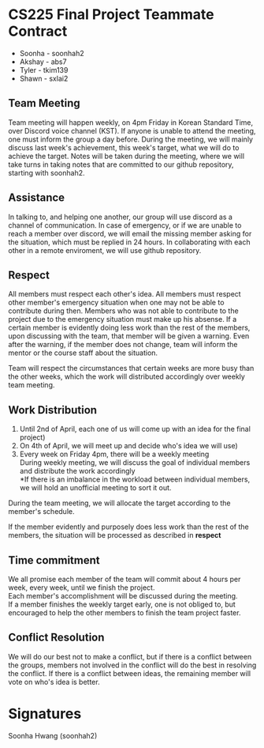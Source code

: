 # CS225 Final Project Teammate Contract
 - Soonha - soonhah2
 - Akshay - abs7
 - Tyler - tkim139
 - Shawn - sxlai2

## Team Meeting
Team meeting will happen weekly, on 4pm Friday in Korean Standard Time, over Discord voice channel (KST). If anyone is unable to attend the meeting, one must inform the group a day before. During the meeting, we will mainly discuss last week's achievement, this week's target, what we will do to achieve the target. Notes will be taken during the meeting, where we will take turns in taking notes that are committed to our github repository, starting with soonhah2.

## Assistance
In talking to, and helping one another, our group will use discord as a channel of communication. In case of emergency, or if we are unable to reach a member over discord, we will email the missing member asking for the situation, which must be replied in 24 hours. In collaborating with each other in a remote enviroment, we will use github repository.

## Respect
All members must respect each other's idea. All members must respect other member's emergency situation when one may not be able to contribute during then. Members who was not able to contribute to the project due to the emergency situation must make up his absense. If a certain member is evidently doing less work than the rest of the members, upon discussing with the team, that member will be given a warning. Even after the warning, if the member does not change, team will inform the mentor or the course staff about the situation. <br/>

Team will respect the circumstances that certain weeks are more busy than the other weeks, which the work will distributed accordingly over weekly team meeting.

## Work Distribution
1. Until 2nd of April, each one of us will come up with an idea for the final project) <br/>
2. On 4th of April, we will meet up and decide who's idea we will use)<br/>
3. Every week on Friday 4pm, there will be a weekly meeting <br/>
</t>During weekly meeting, we will discuss the goal of individual members and distribute the work accordingly <br/>
*If there is an imbalance in the workload between individual members, we will hold an unofficial meeting to sort it out.

During the team meeting, we will allocate the target according to the member's schedule. <br>

If the member evidently and purposely does less work than the rest of the members, the situation will be processed as described in <strong>respect</strong>

## Time commitment
We all promise each member of the team will commit about 4 hours per week, every week, until we finish the project. <br/>
Each member's accomplishment will be discussed during the meeting. <br/>
If a member finishes the weekly target early, one is not obliged to, but encouraged to help the other members to finish the team project faster. <br>


## Conflict Resolution
We will do our best not to make a conflict, but if there is a conflict between the groups, members not involved in the conflict will do the best in resolving the conflict.
If there is a conflict between ideas, the remaining member will vote on who's idea is better.


# Signatures

Soonha Hwang (soonhah2)
